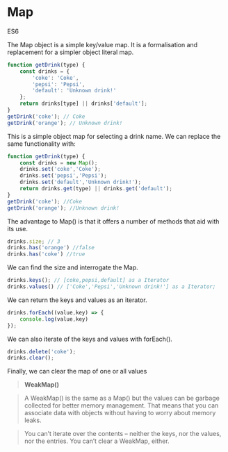 # Map

<div class="spec es6">ES6</div>

The Map object is a simple key/value map. It is a formalisation and replacement for a simpler object literal map.

```javascript
function getDrink(type) {
    const drinks = {
        'coke': 'Coke',
        'pepsi': 'Pepsi',
        'default': 'Unknown drink!'
    };
    return drinks[type] || drinks['default'];
}
getDrink('coke'); // Coke
getDrink('orange'); // Unknown drink!
```

This is a simple object map for selecting a drink name. We can replace the same functionality with:

```javascript
function getDrink(type) {
    const drinks = new Map();
    drinks.set('coke','Coke');
    drinks.set('pepsi','Pepsi');
    drinks.set('default','Unknown drink!');
    return drinks.get(type) || drinks.get('default');
}
getDrink('coke'); //Coke
getDrink('orange'); //Unknown drink!
```

The advantage to Map() is that it offers a number of methods that aid with its use.

```javascript
drinks.size; // 3
drinks.has('orange') //false
drinks.has('coke') //true
```

We can find the size and interrogate the Map.

```javascript
drinks.keys(); // [coke,pepsi,default] as a Iterator
drinks.values() // ['Coke','Pepsi','Unknown drink!'] as a Iterator;
```

We can return the keys and values as an iterator.

```javascript
drinks.forEach((value,key) => {
    console.log(value,key)
});
```

We can also iterate of the keys and values with forEach().

```javascript
drinks.delete('coke');
drinks.clear();
```

Finally, we can clear the map of one or all values

> **WeakMap()**

> A WeakMap() is the same as a Map() but the values can be garbage collected for better memory management. That means that you can associate data with objects without having to worry about memory leaks.

> You can’t iterate over the contents – neither the keys, nor the values, nor the entries. You can’t clear a WeakMap, either.
